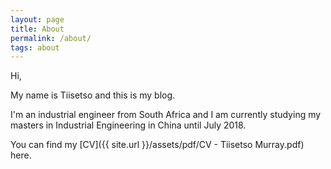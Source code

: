 ```yaml
---
layout: page
title: About
permalink: /about/
tags: about
---
```



Hi,

My name is Tiisetso and this is my blog.

I'm an industrial engineer from South Africa and I am currently studying my masters in Industrial Engineering in China until July 2018.

You can find my [CV]({{ site.url }}/assets/pdf/CV - Tiisetso Murray.pdf) here.
